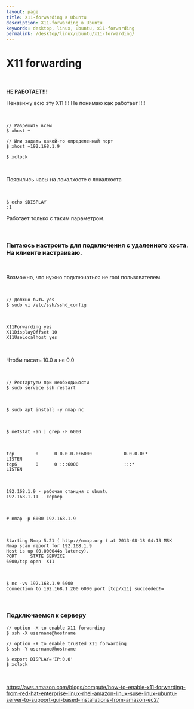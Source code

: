 ```yaml
---
layout: page
title: X11-forwarding в Ubuntu
description: X11-forwarding в Ubuntu
keywords: desktop, linux, ubuntu, x11-forwarding
permalink: /desktop/linux/ubuntu/x11-forwarding/
---
```


# X11 forwarding

<br/>

**НЕ РАБОТАЕТ!!!**

Ненавижу всю эту X11 !!! Не понимаю как работает !!!!

<br/>

    // Разрешить всем
    $ xhost +

    // Или задать какой-то определенный порт
    $ xhost +192.168.1.9

    $ xclock

<br/>

Появились часы на локалхосте с локалхоста

<br/>

    $ echo $DISPLAY
    :1

Работает только с таким параметром.

<br/>

### Пытаюсь настроить для подключения с удаленного хоста. На клиенте настраиваю.

<br/>

Возможно, что нужно подключаться не root пользователем.

<br/>

    // Должно быть yes
    $ sudo vi /etc/ssh/sshd_config

<br/>

```
X11Forwarding yes
X11DisplayOffset 10
X11UseLocalhost yes
```

<br/>

Чтобы писать 10.0 а не 0.0

<br/>

    // Рестартуем при необходимости
    $ sudo service ssh restart

<br/>

    $ sudo apt install -y nmap nc

<br/>

    $ netstat -an | grep -F 6000

<br/>

    tcp        0      0 0.0.0.0:6000            0.0.0.0:*               LISTEN
    tcp6       0      0 :::6000                 :::*                    LISTEN

<br/>

```
192.168.1.9 - рабочая станция с ubuntu
192.168.1.11 - сервер
```

<br/>

    # nmap -p 6000 192.168.1.9

<br/>

    Starting Nmap 5.21 ( http://nmap.org ) at 2013-08-18 04:13 MSK
    Nmap scan report for 192.168.1.9
    Host is up (0.000044s latency).
    PORT     STATE SERVICE
    6000/tcp open  X11

<br/>

    $ nc -vv 192.168.1.9 6000
    Connection to 192.168.1.200 6000 port [tcp/x11] succeeded!=

<br/>

### Подключаемся к серверу

```
// option -X to enable X11 forwarding
$ ssh -X username@hostname

// option -X to enable trusted X11 forwarding
$ ssh -Y username@hostname

$ export DISPLAY='IP:0.0'
$ xclock
```

<br/>

https://aws.amazon.com/blogs/compute/how-to-enable-x11-forwarding-from-red-hat-enterprise-linux-rhel-amazon-linux-suse-linux-ubuntu-server-to-support-gui-based-installations-from-amazon-ec2/
